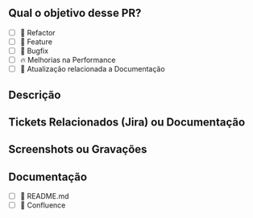 ## Qual o objetivo desse PR?

- [ ] 🤖 Refactor
- [ ] 🍕 Feature
- [ ] 🦎 Bugfix
- [ ] 🔥 Melhorias na Performance
- [ ] 📔 Atualização relacionada a Documentação

## Descrição

## Tickets Relacionados (Jira) ou Documentação

## Screenshots ou Gravações

## Documentação

- [ ] 📑 README.md
- [ ] 📓 Confluence
